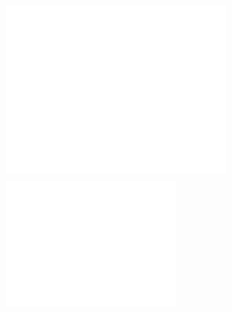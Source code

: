 ![Metrics](/github-metrics.svg)

<img align="left" src="/achievements.svg" alt="Achievements" width="390">
